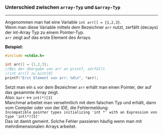 ### Unterschied zwischen `array-Typ` und `&array-Typ`
---

Angenommen man hat eine Variable `int arr[] = {1,2,3}`.  
Wenn man diese Variable mittels dem Bezeichner `arr` nutzt, zerfällt (decays) der int-Array Typ zu einem Pointer-Typ.  
`arr` zeigt auf das erste Element des Arrays. 

**Beispiel:**
````C 
#include <stdio.h>

int arr[] = {1,2,3};
//Bei der übergabe von arr an printf, zerfällt 
//int arr[] zu &int[0]    
printf("Erst Element von arr: %d\n", *arr);
````

Setzt man ein `&` vor dem Bezeichner `arr` erhält man einen Pointer, der auf das gesammte Array zeigt.  
Also: `&arr` $\longleftrightarrow$ `int(*)[3]`    
Manchmal arbeitet man versehntlich mit dem falschen Typ und erhält, dann vom Compiler oder von der IDE, die Fehlermeldung:  
`Incompatible pointer types initializing 'int *' with an Expression von type 'int(*)[5]'`  
Das ist damit gemeint. Solche Fehler passieren häufig wenn man mit mehrdimensionalen Arrays arbeitet.

